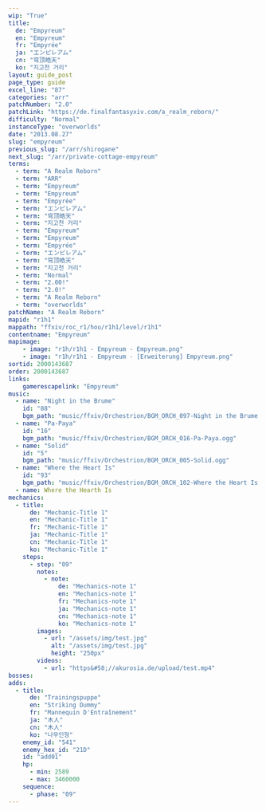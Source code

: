 ```yaml
---
wip: "True"
title:
  de: "Empyreum"
  en: "Empyreum"
  fr: "Empyrée"
  ja: "エンピレアム"
  cn: "穹顶皓天"
  ko: "지고천 거리"
layout: guide_post
page_type: guide
excel_line: "87"
categories: "arr"
patchNumber: "2.0"
patchLink: "https://de.finalfantasyxiv.com/a_realm_reborn/"
difficulty: "Normal"
instanceType: "overworlds"
date: "2013.08.27"
slug: "empyreum"
previous_slug: "/arr/shirogane"
next_slug: "/arr/private-cottage-empyreum"
terms:
  - term: "A Realm Reborn"
  - term: "ARR"
  - term: "Empyreum"
  - term: "Empyreum"
  - term: "Empyrée"
  - term: "エンピレアム"
  - term: "穹顶皓天"
  - term: "지고천 거리"
  - term: "Empyreum"
  - term: "Empyreum"
  - term: "Empyrée"
  - term: "エンピレアム"
  - term: "穹顶皓天"
  - term: "지고천 거리"
  - term: "Normal"
  - term: "2.00!"
  - term: "2.0!"
  - term: "A Realm Reborn"
  - term: "overworlds"
patchName: "A Realm Reborn"
mapid: "r1h1"
mappath: "ffxiv/roc_r1/hou/r1h1/level/r1h1"
contentname: "Empyreum"
mapimage:
    - image: "r1h/r1h1 - Empyreum - Empyreum.png"
    - image: "r1h/r1h1 - Empyreum - [Erweiterung] Empyreum.png"
sortid: 2000143687
order: 2000143687
links:
    gamerescapelink: "Empyreum"
music:
  - name: "Night in the Brume"
    id: "88"
    bgm_path: "music/ffxiv/Orchestrion/BGM_ORCH_097-Night in the Brume.ogg"
  - name: "Pa-Paya"
    id: "16"
    bgm_path: "music/ffxiv/Orchestrion/BGM_ORCH_016-Pa-Paya.ogg"
  - name: "Solid"
    id: "5"
    bgm_path: "music/ffxiv/Orchestrion/BGM_ORCH_005-Solid.ogg"
  - name: "Where the Heart Is"
    id: "93"
    bgm_path: "music/ffxiv/Orchestrion/BGM_ORCH_102-Where the Heart Is.ogg"
  - name: Where the Hearth Is
mechanics:
  - title:
      de: "Mechanic-Title 1"
      en: "Mechanic-Title 1"
      fr: "Mechanic-Title 1"
      ja: "Mechanic-Title 1"
      cn: "Mechanic-Title 1"
      ko: "Mechanic-Title 1"
    steps:
      - step: "09"
        notes:
          - note:
              de: "Mechanics-note 1"
              en: "Mechanics-note 1"
              fr: "Mechanics-note 1"
              ja: "Mechanics-note 1"
              cn: "Mechanics-note 1"
              ko: "Mechanics-note 1"
        images:
          - url: "/assets/img/test.jpg"
            alt: "/assets/img/test.jpg"
            height: "250px"
        videos:
          - url: "https&#58;//akurosia.de/upload/test.mp4"
bosses:
adds:
  - title:
      de: "Trainingspuppe"
      en: "Striking Dummy"
      fr: "Mannequin D'Entraînement"
      ja: "木人"
      cn: "木人"
      ko: "나무인형"
    enemy_id: "541"
    enemy_hex_id: "21D"
    id: "add01"
    hp:
      - min: 2589
      - max: 3460000
    sequence:
      - phase: "09"
---
```


